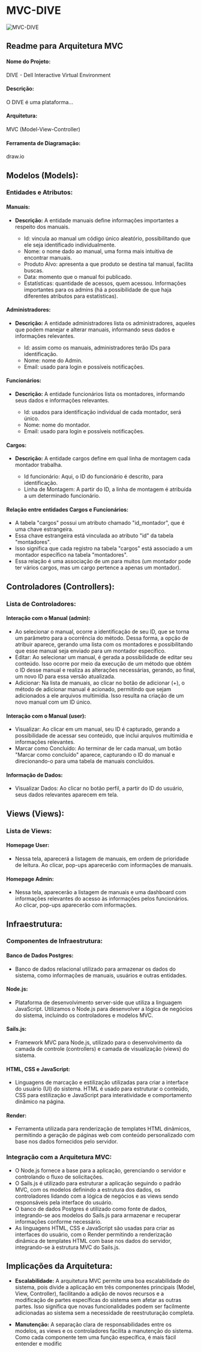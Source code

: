 # MVC-DIVE
![MVC-DIVE](./mvc-dive.png)

## Readme para Arquitetura MVC

#### Nome do Projeto: 
DIVE - Dell Interactive Virtual Environment

#### Descrição: 
O DIVE é uma plataforma...

#### Arquitetura: 
MVC (Model-View-Controller)

#### Ferramenta de Diagramação: 
draw.io

## Modelos (Models):

### Entidades e Atributos:

#### Manuais:
- **Descrição:** A entidade manuais define informações importantes a respeito dos manuais.
  
  - Id: vincula ao manual um código único aleatório, possibilitando que ele seja identificado individualmente.
  - Nome: o nome dado ao manual, uma forma mais intuitiva de encontrar manuais.
  - Produto Alvo: apresenta a que produto se destina tal manual, facilita buscas.
  - Data: momento que o manual foi publicado.
  - Estatísticas: quantidade de acessos, quem acessou. Informações importantes para os admins (há a possibilidade de que haja diferentes atributos para estatísticas).

#### Administradores:
- **Descrição:** A entidade administradores lista os administradores, aqueles que podem manejar e alterar manuais, informando seus dados e informações relevantes.
  
  - Id: assim como os manuais, administradores terão IDs para identificação.
  - Nome: nome do Admin.
  - Email: usado para login e possíveis notificações.

#### Funcionários:
- **Descrição:** A entidade funcionários lista os montadores, informando seus dados e informações relevantes.
  
  - Id: usados para identificação individual de cada montador, será único.
  - Nome: nome do montador.
  - Email: usado para login e possíveis notificações.

#### Cargos:
- **Descrição:** A entidade cargos define em qual linha de montagem cada montador trabalha.
  
  - Id funcionário: Aqui, o ID do funcionário é descrito, para identificação.
  - Linha de Montagem: A partir do ID, a linha de montagem é atribuída a um determinado funcionário.

#### Relação entre entidades Cargos e Funcionários:
- A tabela "cargos" possui um atributo chamado "id_montador", que é uma chave estrangeira.
- Essa chave estrangeira está vinculada ao atributo "id" da tabela "montadores".
- Isso significa que cada registro na tabela "cargos" está associado a um montador específico na tabela "montadores".
- Essa relação é uma associação de um para muitos (um montador pode ter vários cargos, mas um cargo pertence a apenas um montador).

## Controladores (Controllers):

### Lista de Controladores:

#### Interação com o Manual (admin):
- Ao selecionar o manual, ocorre a identificação de seu ID, que se torna um parâmetro para a ocorrência do método. Dessa forma, a opção de atribuir aparece, gerando uma lista com os montadores e possibilitando que esse manual seja enviado para um montador específico.
- Editar: Ao selecionar um manual, é gerada a possibilidade de editar seu conteúdo. Isso ocorre por meio da execução de um método que obtém o ID desse manual e realiza as alterações necessárias, gerando, ao final, um novo ID para essa versão atualizada.
- Adicionar: Na lista de manuais, ao clicar no botão de adicionar (+), o método de adicionar manual é acionado, permitindo que sejam adicionados a ele arquivos multimídia. Isso resulta na criação de um novo manual com um ID único.

#### Interação com o Manual (user):
- Visualizar: Ao clicar em um manual, seu ID é capturado, gerando a possibilidade de acessar seu conteúdo, que inclui arquivos multimídia e informações relevantes.
- Marcar como Concluído: Ao terminar de ler cada manual, um botão "Marcar como concluído" aparece, capturando o ID do manual e direcionando-o para uma tabela de manuais concluídos.

#### Informação de Dados:
- Visualizar Dados: Ao clicar no botão perfil, a partir do ID do usuário, seus dados relevantes aparecem em tela.

## Views (Views):

### Lista de Views:

#### Homepage User: 
- Nessa tela, aparecerá a listagem de manuais, em ordem de prioridade de leitura. Ao clicar, pop-ups aparecerão com informações de manuais.

#### Homepage Admin: 
- Nessa tela, aparecerão a listagem de manuais e uma dashboard com informações relevantes do acesso às informações pelos funcionários. Ao clicar, pop-ups aparecerão com informações.

## Infraestrutura:

### Componentes de Infraestrutura:

#### Banco de Dados Postgres:
- Banco de dados relacional utilizado para armazenar os dados do sistema, como informações de manuais, usuários e outras entidades.
  
#### Node.js:
- Plataforma de desenvolvimento server-side que utiliza a linguagem JavaScript. Utilizamos o Node.js para desenvolver a lógica de negócios do sistema, incluindo os controladores e modelos MVC.
  
#### Sails.js:
- Framework MVC para Node.js, utilizado para o desenvolvimento da camada de controle (controllers) e camada de visualização (views) do sistema.
  
#### HTML, CSS e JavaScript:
- Linguagens de marcação e estilização utilizadas para criar a interface do usuário (UI) do sistema. HTML é usado para estruturar o conteúdo, CSS para estilização e JavaScript para interatividade e comportamento dinâmico na página.

#### Render:
- Ferramenta utilizada para renderização de templates HTML dinâmicos, permitindo a geração de páginas web com conteúdo personalizado com base nos dados fornecidos pelo servidor.

### Integração com a Arquitetura MVC:

- O Node.js fornece a base para a aplicação, gerenciando o servidor e controlando o fluxo de solicitações.
- O Sails.js é utilizado para estruturar a aplicação seguindo o padrão MVC, com os modelos definindo a estrutura dos dados, os controladores lidando com a lógica de negócios e as views sendo responsáveis pela interface do usuário.
- O banco de dados Postgres é utilizado como fonte de dados, integrando-se aos modelos do Sails.js para armazenar e recuperar informações conforme necessário.
- As linguagens HTML, CSS e JavaScript são usadas para criar as interfaces do usuário, com o Render permitindo a renderização dinâmica de templates HTML com base nos dados do servidor, integrando-se à estrutura MVC do Sails.js.


## Implicações da Arquitetura:

- **Escalabilidade:**
  A arquitetura MVC permite uma boa escalabilidade do sistema, pois divide a aplicação em três componentes principais (Model, View, Controller), facilitando a adição de novos recursos e a modificação de partes específicas do sistema sem afetar as outras partes. Isso significa que novas funcionalidades podem ser facilmente adicionadas ao sistema sem a necessidade de reestruturação completa.

- **Manutenção:**
  A separação clara de responsabilidades entre os modelos, as views e os controladores facilita a manutenção do sistema. Como cada componente tem uma função específica, é mais fácil entender e modific

